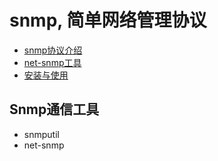 # snmp, 简单网络管理协议

+ [snmp协议介绍](https://github.com/HudsonWu/linuxStudying/blob/master/network/snmp/overview.md)
+ [net-snmp工具](https://github.com/HudsonWu/linuxStudying/blob/master/network/snmp/net-snmp.md)
+ [安装与使用](https://github.com/HudsonWu/linuxStudying/blob/master/network/snmp/use.md)

## Snmp通信工具

+ snmputil
+ net-snmp
